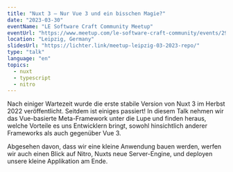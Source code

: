 ```yaml
---
title: "Nuxt 3 – Nur Vue 3 und ein bisschen Magie?"
date: "2023-03-30"
eventName: "LE Software Craft Community Meetup"
eventUrl: "https://www.meetup.com/le-software-craft-community/events/292235791/"
location: "Leipzig, Germany"
slidesUrl: "https://lichter.link/meetup-leipzig-03-2023-repo/"
type: "talk"
language: "en"
topics:
  - nuxt
  - typescript
  - nitro
---
```


Nach einiger Wartezeit wurde die erste stabile Version von Nuxt 3 im Herbst 2022 veröffentlicht. Seitdem ist einiges passiert! In diesem Talk nehmen wir das Vue-basierte Meta-Framework unter die Lupe und finden heraus, welche Vorteile es uns Entwicklern bringt, sowohl hinsichtlich anderer Frameworks als auch gegenüber Vue 3.

Abgesehen davon, dass wir eine kleine Anwendung bauen werden, werfen wir auch einen Blick auf Nitro, Nuxts neue Server-Engine, und deployen unsere kleine Applikation am Ende.